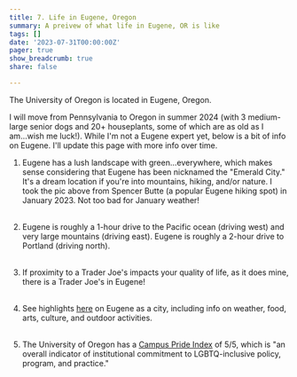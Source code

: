 ```yaml
---
title: 7. Life in Eugene, Oregon
summary: A preivew of what life in Eugene, OR is like
tags: []
date: '2023-07-31T00:00:00Z'
pager: true
show_breadcrumb: true
share: false

---
```


The University of Oregon is located in Eugene, Oregon.  

I will move from Pennsylvania to Oregon in summer 2024 (with 3 medium-large senior dogs and 20+ houseplants, some of which are as old as I am...wish me luck!). While I'm not a Eugene expert yet, below is a bit of info on Eugene. I'll update this page with more info over time.

1. Eugene has a lush landscape with green...everywhere, which makes sense considering that Eugene has been nicknamed the "Emerald City." It's a dream location if you're into mountains, hiking, and/or nature. I took the pic above from Spencer Butte (a popular Eugene hiking spot) in January 2023. Not too bad for January weather!<br><br>

2. Eugene is roughly a 1-hour drive to the Pacific ocean (driving west) and very large mountains (driving east). Eugene is roughly a 2-hour drive to Portland (driving north).<br><br>

3. If proximity to a Trader Joe's impacts your quality of life, as it does mine, there is a Trader Joe's in Eugene!<br><br>

4. See highlights [here](https://viewbook.uoregon.edu/eugene) on Eugene as a city, including info on weather, food, arts, culture, and outdoor activities.<br><br>

5. The University of Oregon has a [Campus Pride Index](https://campusprideindex.org/campuses/details/119?campus=university-of-oregon) of 5/5, which is "an overall indicator of institutional commitment to LGBTQ-inclusive policy, program, and practice."   